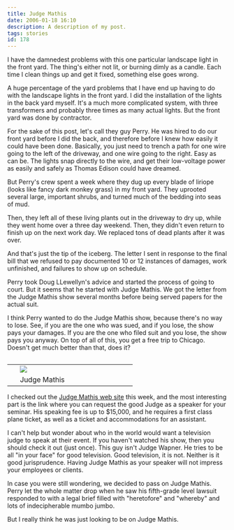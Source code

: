 ```yaml
---
title: Judge Mathis
date: 2006-01-18 16:10
description: A description of my post.
tags: stories
id: 178
---
```

I have the damnedest problems with this one particular landscape light in the front yard.  The thing's either not lit, or burning dimly as a candle.  Each time I clean things up and get it fixed, something else goes wrong.

A huge percentage of the yard problems that I have end up having to do with the landscape lights in the front yard.  I did the installation of the lights in the back yard myself.  It's a much more complicated system, with three transformers and probably three times as many actual lights.  But the front yard was done by contractor.


For the sake of this post, let's call they guy Perry.  He was hired to do our front yard before I did the back, and therefore before I knew how easily it could have been done.  Basically, you just need to trench a path for one wire going to the left of the driveway, and one wire going to the right.  Easy as can be.  The lights snap directly to the wire, and get their low-voltage power as easily and safely as Thomas Edison could have dreamed.

But Perry's crew spent a week where they dug up every blade of liriope (looks like fancy dark monkey grass) in my front yard.  They uprooted several large, important shrubs, and turned much of the bedding into seas of mud.

Then, they left all of these living plants out in the driveway to dry up, while they went home over a three day weekend.  Then, they didn't even return to finish up on the next work day.  We replaced tons of dead plants after it was over.

And that's just the tip of the iceberg.  The letter I sent in response to the final bill that we refused to pay documented 10 or 12 instances of damages, work unfinished, and failures to show up on schedule.

Perry took Doug LLewellyn's advice and started the process of going to court.  But it seems that he started with Judge Mathis.  We got the letter from the Judge Mathis show several months before being served papers for the actual suit.

I think Perry wanted to do the Judge Mathis show, because there's no way to lose.  See, if you are the one who was sued, and if you lose, the show pays your damages.  If you are the one who filed suit and you lose, the show pays you anyway.  On top of all of this, you get a free trip to Chicago.  Doesn't get much better than that, does it?

<table cellpadding="2" align="right"><tr><td width="5" rowspan="2"><spacer type="block" width="5" height="1"></spacer></td><td width="250" ><img src="/img/judgemathis.jpg"/></td></tr><tr><td class="caption" width="250">Judge Mathis</td></tr></table>

I checked out the <a href="http://www.askjudgemathis.com/" target="_blank">Judge Mathis web site</a> this week, and the most interesting part is the link where you can request the good Judge as a speaker for your seminar.  His speaking fee is up to $15,000, and he requires a first class plane ticket, as well as a ticket and accommodations for an assistant.

I can't help but wonder about who in the world would want a television judge to speak at their event.  If you haven't watched his show, then you should check it out (just once).  This guy isn't Judge Wapner.  He tries to be all "in your face" for good television.  Good television, it is not.  Neither is it good jurisprudence.  Having Judge Mathis as your speaker will not impress your employees or clients.

In case you were still wondering, we decided to pass on Judge Mathis.  Perry let the whole matter drop when he saw his fifth-grade level lawsuit responded to with a legal brief filled with "heretofore" and "whereby" and lots of indecipherable mumbo jumbo.

But I really think he was just looking to be on Judge Mathis.